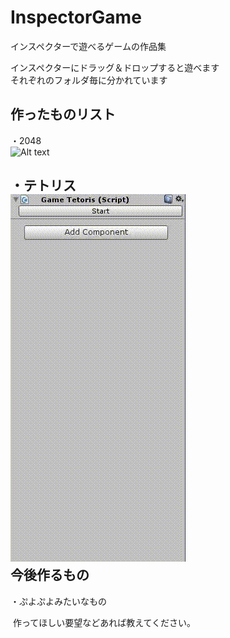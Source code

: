 # InspectorGame
インスペクターで遊べるゲームの作品集  

  インスペクターにドラッグ＆ドロップすると遊べます  
  それぞれのフォルダ毎に分かれています  
  
作ったものリスト
-------------------------------  
・2048  
![Alt text](/InspectorGame/ExampleImage/Example_2048.gif)  
  
    
・テトリス  
![Alt text](/InspectorGame/ExampleImage/Example_Tetoris.gif)  
今後作るもの  
------------------------------- 
・ぷよぷよみたいなもの   


  
  
  作ってほしい要望などあれば教えてください。
